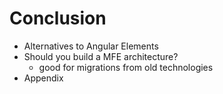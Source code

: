 # Conclusion

- Alternatives to Angular Elements
- Should you build a MFE architecture?
  - good for migrations from old technologies
- Appendix
